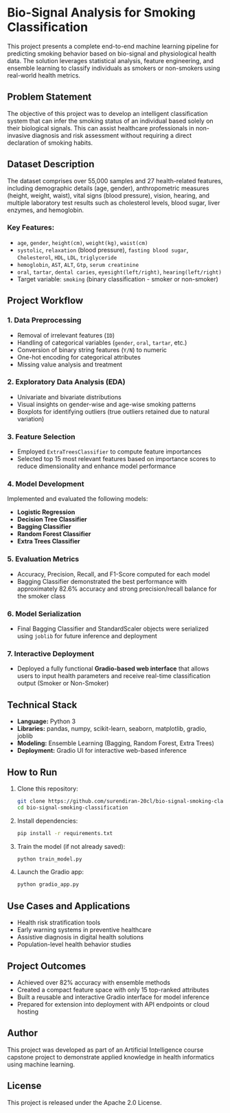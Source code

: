 # Bio-Signal Analysis for Smoking Classification

This project presents a complete end-to-end machine learning pipeline for predicting smoking behavior based on bio-signal and physiological health data. The solution leverages statistical analysis, feature engineering, and ensemble learning to classify individuals as smokers or non-smokers using real-world health metrics.

## Problem Statement

The objective of this project was to develop an intelligent classification system that can infer the smoking status of an individual based solely on their biological signals. This can assist healthcare professionals in non-invasive diagnosis and risk assessment without requiring a direct declaration of smoking habits.

## Dataset Description

The dataset comprises over 55,000 samples and 27 health-related features, including demographic details (age, gender), anthropometric measures (height, weight, waist), vital signs (blood pressure), vision, hearing, and multiple laboratory test results such as cholesterol levels, blood sugar, liver enzymes, and hemoglobin.

### Key Features:
- `age`, `gender`, `height(cm)`, `weight(kg)`, `waist(cm)`
- `systolic`, `relaxation` (blood pressure), `fasting blood sugar`, `Cholesterol`, `HDL`, `LDL`, `triglyceride`
- `hemoglobin`, `AST`, `ALT`, `Gtp`, `serum creatinine`
- `oral`, `tartar`, `dental caries`, `eyesight(left/right)`, `hearing(left/right)`
- Target variable: `smoking` (binary classification - smoker or non-smoker)

## Project Workflow

### 1. Data Preprocessing
- Removal of irrelevant features (`ID`)
- Handling of categorical variables (`gender`, `oral`, `tartar`, etc.)
- Conversion of binary string features (`Y/N`) to numeric
- One-hot encoding for categorical attributes
- Missing value analysis and treatment

### 2. Exploratory Data Analysis (EDA)
- Univariate and bivariate distributions
- Visual insights on gender-wise and age-wise smoking patterns
- Boxplots for identifying outliers (true outliers retained due to natural variation)

### 3. Feature Selection
- Employed `ExtraTreesClassifier` to compute feature importances
- Selected top 15 most relevant features based on importance scores to reduce dimensionality and enhance model performance

### 4. Model Development
Implemented and evaluated the following models:
- **Logistic Regression**
- **Decision Tree Classifier**
- **Bagging Classifier**
- **Random Forest Classifier**
- **Extra Trees Classifier**

### 5. Evaluation Metrics
- Accuracy, Precision, Recall, and F1-Score computed for each model
- Bagging Classifier demonstrated the best performance with approximately 82.6% accuracy and strong precision/recall balance for the smoker class

### 6. Model Serialization
- Final Bagging Classifier and StandardScaler objects were serialized using `joblib` for future inference and deployment

### 7. Interactive Deployment
- Deployed a fully functional **Gradio-based web interface** that allows users to input health parameters and receive real-time classification output (Smoker or Non-Smoker)

## Technical Stack

- **Language:** Python 3
- **Libraries:** pandas, numpy, scikit-learn, seaborn, matplotlib, gradio, joblib
- **Modeling:** Ensemble Learning (Bagging, Random Forest, Extra Trees)
- **Deployment:** Gradio UI for interactive web-based inference

## How to Run

1. Clone this repository:
   ```bash
   git clone https://github.com/surendiran-20cl/bio-signal-smoking-classification.git
   cd bio-signal-smoking-classification
   ```

2. Install dependencies:
   ```bash
   pip install -r requirements.txt
   ```

3. Train the model (if not already saved):
   ```bash
   python train_model.py
   ```

4. Launch the Gradio app:
   ```bash
   python gradio_app.py
   ```

## Use Cases and Applications

- Health risk stratification tools
- Early warning systems in preventive healthcare
- Assistive diagnosis in digital health solutions
- Population-level health behavior studies

## Project Outcomes

- Achieved over 82% accuracy with ensemble methods
- Created a compact feature space with only 15 top-ranked attributes
- Built a reusable and interactive Gradio interface for model inference
- Prepared for extension into deployment with API endpoints or cloud hosting

## Author

This project was developed as part of an Artificial Intelligence course capstone project to demonstrate applied knowledge in health informatics using machine learning.

## License

This project is released under the Apache 2.0 License.
